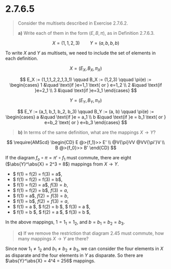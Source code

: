 # 2.7.6.5 

> Consider the multisets described in Exercise 2.7.6.2.
> 
> **a)** Write each of them in the form $(E,B,\pi)$, as in Definition 2.7.6.3.

$$X = (1,1,2,3) \qquad Y = (a,b,b,b)$$

To write $X$ and $Y$ as multisets, we need to include the set of elements in
each definition.

$$ X = (E_X, B_X, \pi_X) $$

$$
E_X := (1_1,1_2,2_1,3_1) \qquad B_X := (1,2,3)
\qquad \pi(e) := 
\begin{cases} 
1 &\quad \text{if }e=1_1 \text{ or } e=1_2 \\ 
2 &\quad \text{if }e=2_1 \\
3 &\quad \text{if }e=3_1
\end{cases}
$$

$$ Y = (E_Y, B_Y, \pi_Y) $$

$$ 
E_Y := (a_1, b_1, b_2, b_3) \qquad
B_Y := (a, b) \qquad
\pi(e) :=
\begin{cases}
a &\quad \text{if }e = a_1 \\
b &\quad \text{if }e = b_1 \text{ or } e=b_2 \text{ or } e=b_3
\end{cases}
$$
 
> **b)** In terms of the same definition, what are the mappings $X\to Y$?

$$
\require{AMScd}
\begin{CD}
E @>{f_1}>> E' \\
@V{\pi}VV @VV{\pi'}V \\
B @>{f_0}>> B'
\end{CD}
$$

If the diagram $f_o \circ \pi = \pi' \circ f_1$ must commute, 
there are eight ($\abs{Y}^\abs{X} = 2^3 = 8$) mappings from $X\to Y$.

 - $ f(1) = f(2) = f(3) = a$,
 - $ f(1) = f(2) = f(3) = b$,
 - $ f(1) = f(2) = a$, $f(3) = b$,
 - $ f(1) = f(2) = b$, $f(3) = a$,
 - $ f(1) = a$, $f(2) = f(3) = b$,
 - $ f(1) = b$, $f(2) = f(3) = a$,
 - $ f(1) = a $, $ f(2) = b $, $ f(3) = a $,
 - $ f(1) = b $, $ f(2) = a $, $ f(3) = b $,

In the above mappings, $1 = 1_1 = 1_2$, and $b = b_1 = b_2 = b_3$.
 
> **c)** If we remove the restriction that diagram 2.45 must commute, how many
> mappings $X\to Y$ are there?

Since now $1_1 \neq 1_2$ and $b_1 \neq b_2 \neq b_3$, we can consider the
four elements in $X$ as disparate and the four elements in $Y$ as disparate. So
there are $\abs{Y}^\abs{X} = 4^4 = 256$ mappings.
